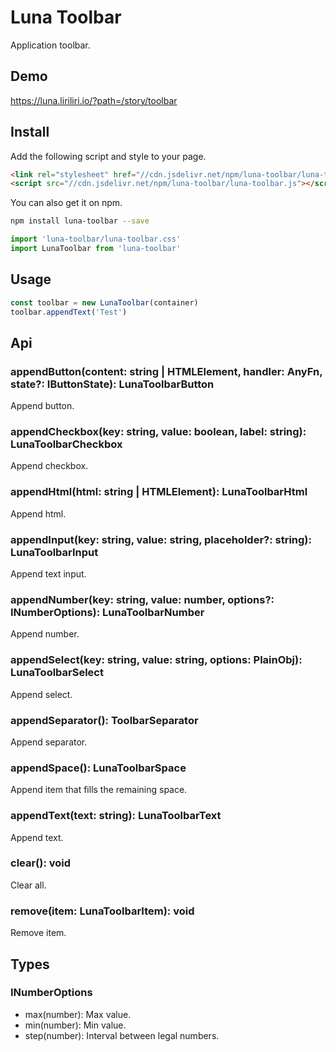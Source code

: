 # Luna Toolbar

Application toolbar.

## Demo

https://luna.liriliri.io/?path=/story/toolbar

## Install

Add the following script and style to your page.

```html
<link rel="stylesheet" href="//cdn.jsdelivr.net/npm/luna-toolbar/luna-toolbar.css" />
<script src="//cdn.jsdelivr.net/npm/luna-toolbar/luna-toolbar.js"></script>
```

You can also get it on npm.

```bash
npm install luna-toolbar --save
```

```javascript
import 'luna-toolbar/luna-toolbar.css'
import LunaToolbar from 'luna-toolbar'
```

## Usage

```javascript
const toolbar = new LunaToolbar(container)
toolbar.appendText('Test')
```

## Api

### appendButton(content: string | HTMLElement, handler: AnyFn, state?: IButtonState): LunaToolbarButton

Append button.

### appendCheckbox(key: string, value: boolean, label: string): LunaToolbarCheckbox

Append checkbox.

### appendHtml(html: string | HTMLElement): LunaToolbarHtml

Append html.

### appendInput(key: string, value: string, placeholder?: string): LunaToolbarInput

Append text input.

### appendNumber(key: string, value: number, options?: INumberOptions): LunaToolbarNumber

Append number.

### appendSelect(key: string, value: string, options: PlainObj<string>): LunaToolbarSelect

Append select.

### appendSeparator(): ToolbarSeparator

Append separator.

### appendSpace(): LunaToolbarSpace

Append item that fills the remaining space.

### appendText(text: string): LunaToolbarText

Append text.

### clear(): void

Clear all.

### remove(item: LunaToolbarItem): void

Remove item.

## Types

### INumberOptions

* max(number): Max value.
* min(number): Min value.
* step(number): Interval between legal numbers.
